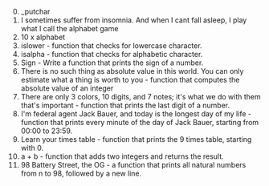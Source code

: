 0. _putchar
1. I sometimes suffer from insomnia. And when I cant fall asleep, I play what I call the alphabet game
2. 10 x alphabet
3. islower - function that checks for lowercase character.
4. isalpha - function that checks for alphabetic character.
5. Sign - Write a function that prints the sign of a number.
6. There is no such thing as absolute value in this world. You can only estimate what a thing is worth to you - function that computes the absolute value of an integer
7. There are only 3 colors, 10 digits, and 7 notes; it's what we do with them that's important - function that prints the last digit of a number.
8. I'm federal agent Jack Bauer, and today is the longest day of my life -   function that prints every minute of the day of Jack Bauer, starting from 00:00 to 23:59.
9. Learn your times table - function that prints the 9 times table, starting with 0.
10. a + b -  function that adds two integers and returns the result.
11. 98 Battery Street, the OG - a function that prints all natural numbers from n to 98, followed by a new line.
